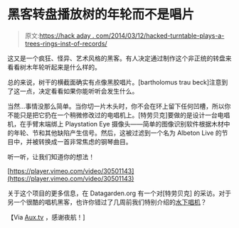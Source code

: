 # 黑客转盘播放树的年轮而不是唱片

> 原文:[https://hack aday . com/2014/03/12/hacked-turntable-plays-a-trees-rings-inst-of-records/](https://hackaday.com/2014/03/12/hacked-turntable-plays-a-trees-rings-instead-of-records/)

这又是一个疯狂、怪异、艺术风格的黑客。有人决定通过制作这个非正统的转盘来看看树木年轮听起来是什么样的。

总的来说，树干的横截面确实有点像黑胶唱片。[bartholomus trau beck]注意到了这一点，决定看看如果你能听听会发生什么。

当然…事情没那么简单。当你切一片木头时，你不会在环上留下任何凹槽，所以你不能只是把它扔在一个稍微修改过的电唱机上。[特劳贝克]要做的是设计一台电唱机，在手臂末端绑上 Playstation Eye 摄像头——简单的图像识别软件根据木材中的年轮、节和其他缺陷产生信号。然后，这被过滤到一个名为 Albeton Live 的节目中，并被转换成一首非常焦虑的钢琴曲目。

听一听，让我们知道你的想法！

[https://player.vimeo.com/video/30501143](https://player.vimeo.com/video/30501143)

关于这个项目的更多信息，在 Datagarden.org 有一个对[特劳贝克] 的采访。对于另一个很酷的唱机黑客，也许你错过了几周前我们特别介绍的[水下唱机](http://hackaday.com/2014/02/16/under-water-record-player-is-very-mesmerizing/)？

【Via [Aux.tv](http://m.aux.tv/news/124652-someone-played-a-trees-rings-on-a-turntable-and-it-sounds-ridiculous) ，感谢夜航！]